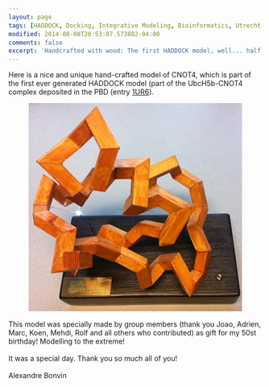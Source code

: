 ```yaml
---
layout: page
tags: [HADDOCK, Docking, Integrative Modeling, Bioinformatics, Utrecht University, Ubiquitination, E2-E3]
modified: 2014-08-08T20:53:07.573882-04:00
comments: false
excerpt: 'Handcrafted with wood: The first HADDOCK model, well... half of it!'
---
```

Here is a nice and unique hand-crafted model of CNOT4, which is part of the first ever generated HADDOCK model (part of the UbcH5b-CNOT4 complex deposited in the PBD (entry [1UR6](http://www.ebi.ac.uk/pdbe-srv/view/entry/1ur6/summary)).
<figure align="center">
    <img src="/images/posts/cnot4-1ur6.jpg">
</figure>
This model was specially made by group members (thank you Joao, Adrien, Marc, Koen, Mehdi, Rolf and all others who contributed) as gift for my 50st birthday! Modelling to the extreme! 
<BR>
<BR>
It was a special day.
Thank you so much all of you!
<BR>
<BR>
Alexandre Bonvin

